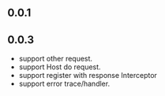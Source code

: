 ## 0.0.1


## 0.0.3

- support other request.
- support Host do request.
- support register with response Interceptor
- support error trace/handler.